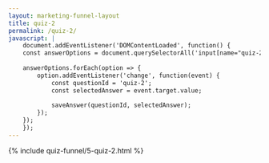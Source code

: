 ```yaml
---
layout: marketing-funnel-layout
title: quiz-2
permalink: /quiz-2/
javascript: |
    document.addEventListener('DOMContentLoaded', function() {
    const answerOptions = document.querySelectorAll('input[name="quiz-2"]');
    
    answerOptions.forEach(option => {
        option.addEventListener('change', function(event) {
            const questionId = 'quiz-2';
            const selectedAnswer = event.target.value;
            
            saveAnswer(questionId, selectedAnswer);
        });
    });
    });
---
```


{% include quiz-funnel/5-quiz-2.html %}
